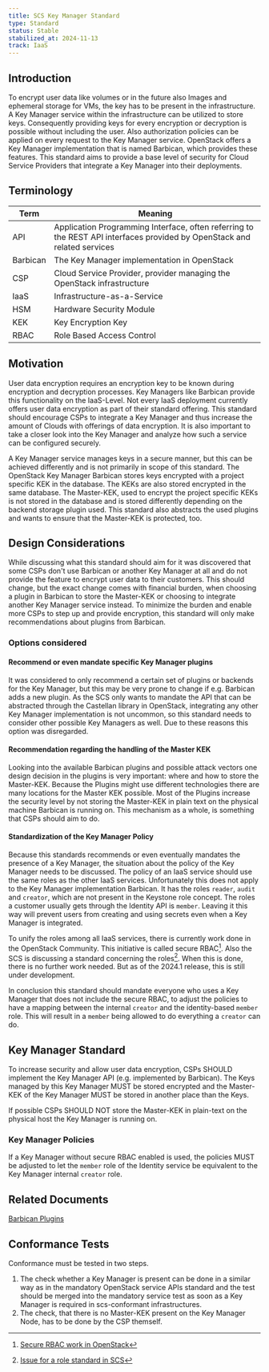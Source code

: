 ```yaml
---
title: SCS Key Manager Standard
type: Standard
status: Stable
stabilized_at: 2024-11-13
track: IaaS
---
```


## Introduction

To encrypt user data like volumes or in the future also Images and ephemeral storage for VMs, the key has to be present in the infrastructure.
A Key Manager service within the infrastructure can be utilized to store keys.
Consequently providing keys for every encryption or decryption is possible without including the user.
Also authorization policies can be applied on every request to the Key Manager service.
OpenStack offers a Key Manager implementation that is named Barbican, which provides these features.
This standard aims to provide a base level of security for Cloud Service Providers that integrate a Key Manager into their deployments.

## Terminology

| Term | Meaning |
|---|---|
| API | Application Programming Interface, often referring to the REST API interfaces provided by OpenStack and related services |
| Barbican | The Key Manager implementation in OpenStack |
| CSP | Cloud Service Provider, provider managing the OpenStack infrastructure |
| IaaS | Infrastructure-as-a-Service |
| HSM | Hardware Security Module |
| KEK | Key Encryption Key |
| RBAC | Role Based Access Control |

## Motivation

User data encryption requires an encryption key to be known during encryption and decryption processes.
Key Managers like Barbican provide this functionality on the IaaS-Level.
Not every IaaS deployment currently offers user data encryption as part of their standard offering.
This standard should encourage CSPs to integrate a Key Manager and thus increase the amount of Clouds with offerings of data encryption.
It is also important to take a closer look into the Key Manager and analyze how such a service can be configured securely.

A Key Manager service manages keys in a secure manner, but this can be achieved differently and is not primarily in scope of this standard.
The OpenStack Key Manager Barbican stores keys encrypted with a project specific KEK in the database.
The KEKs are also stored encrypted in the same database.
The Master-KEK, used to encrypt the project specific KEKs is not stored in the database and is stored differently depending on the backend storage plugin used.
This standard also abstracts the used plugins and wants to ensure that the Master-KEK is protected, too.

## Design Considerations

While discussing what this standard should aim for it was discovered that some CSPs don't use Barbican or another Key Manager at all and do not provide the feature to encrypt user data to their customers.
This should change, but the exact change comes with financial burden, when choosing a plugin in Barbican to store the Master-KEK or choosing to integrate another Key Manager service instead.
To minimize the burden and enable more CSPs to step up and provide encryption, this standard will only make recommendations about plugins from Barbican.

### Options considered

#### Recommend or even mandate specific Key Manager plugins

It was considered to only recommend a certain set of plugins or backends for the Key Manager, but this may be very prone to change if e.g. Barbican adds a new plugin.
As the SCS only wants to mandate the API that can be abstracted through the Castellan library in OpenStack, integrating any other Key Manager implementation is not uncommon, so this standard needs to consider other possible Key Managers as well.
Due to these reasons this option was disregarded.

#### Recommendation regarding the handling of the Master KEK

Looking into the available Barbican plugins and possible attack vectors one design decision in the plugins is very important: where and how to store the Master-KEK.
Because the Plugins might use different technologies there are many locations for the Master KEK possible.
Most of the Plugins increase the security level by not storing the Master-KEK in plain text on the physical machine Barbican is running on.
This mechanism as a whole, is something that CSPs should aim to do.

#### Standardization of the Key Manager Policy

Because this standards recommends or even eventually mandates the presence of a Key Manager, the situation about the policy of the Key Manager needs to be discussed.
The policy of an IaaS service should use the same roles as the other IaaS services.
Unfortunately this does not apply to the Key Manager implementation Barbican.
It has the roles `reader`, `audit` and `creator`, which are not present in the Keystone role concept.
The roles a customer usually gets through the Identity API is `member`.
Leaving it this way will prevent users from creating and using secrets even when a Key Manager is integrated.

To unify the roles among all IaaS services, there is currently work done in the OpenStack Community.
This initiative is called secure RBAC[^1].
Also the SCS is discussing a standard concerning the roles[^2].
When this is done, there is no further work needed.
But as of the 2024.1 release, this is still under development.

In conclusion this standard should mandate everyone who uses a Key Manager that does not include the secure RBAC, to adjust the policies to have a mapping between the internal `creator` and the identity-based `member` role.
This will result in a `member` being allowed to do everything a `creator` can do.

[^1]: [Secure RBAC work in OpenStack](https://etherpad.opendev.org/p/rbac-goal-tracking)
[^2]: [Issue for a role standard in SCS](https://github.com/SovereignCloudStack/issues/issues/396)

## Key Manager Standard

To increase security and allow user data encryption, CSPs SHOULD implement the Key Manager API (e.g. implemented by Barbican).
The Keys managed by this Key Manager MUST be stored encrypted and the Master-KEK of the Key Manager MUST be stored in another place than the Keys.

If possible CSPs SHOULD NOT store the Master-KEK in plain-text on the physical host the Key Manager is running on.

### Key Manager Policies

If a Key Manager without secure RBAC enabled is used, the policies MUST be adjusted to let the `member` role of the Identity service be equivalent to the Key Manager internal `creator` role.

## Related Documents

[Barbican Plugins](https://docs.openstack.org/de/security-guide/secrets-management/barbican.html)

## Conformance Tests

Conformance must be tested in two steps.

1. The check whether a Key Manager is present can be done in a similar way as in the mandatory OpenStack service APIs standard and the test should be merged into the mandatory service test as soon as a Key Manager is required in scs-conformant infrastructures.
2. The check, that there is no Master-KEK present on the Key Manager Node, has to be done by the CSP themself.
